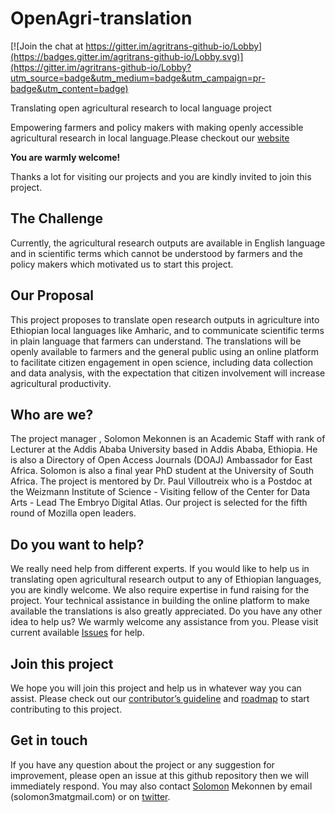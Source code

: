 # OpenAgri-translation

[![Join the chat at https://gitter.im/agritrans-github-io/Lobby](https://badges.gitter.im/agritrans-github-io/Lobby.svg)](https://gitter.im/agritrans-github-io/Lobby?utm_source=badge&utm_medium=badge&utm_campaign=pr-badge&utm_content=badge)

Translating open agricultural research to local language project

Empowering farmers and policy makers with making openly accessible agricultural research in local language.Please checkout our <a href="https://agritrans.github.io">website</a>

**You are warmly welcome!**

Thanks a lot for visiting our projects and you are kindly invited to join this project.

## The Challenge

Currently, the agricultural research outputs are available in English language and in scientific terms which cannot be understood by farmers and the policy makers which motivated us to start this project.

## Our Proposal

This project proposes to translate open research outputs in agriculture into Ethiopian local languages like Amharic, and to communicate scientific terms in plain language that farmers can understand. The translations will be openly available to farmers and the general public using an online platform to facilitate citizen engagement in open science, including data collection and data analysis, with the expectation that citizen involvement will increase agricultural productivity.

## Who are we?

The project manager , Solomon Mekonnen is an Academic Staff with rank of Lecturer at the Addis Ababa University based in Addis Ababa, Ethiopia. He is also a Directory of Open Access Journals (DOAJ) Ambassador for East Africa. Solomon is also a final year PhD student at the University of South Africa. The project is mentored by Dr. Paul Villoutreix   who is a Postdoc at the Weizmann Institute of Science - Visiting fellow of the Center for Data Arts - Lead The Embryo Digital Atlas. Our project is selected for the fifth round of Mozilla open leaders.
 
## Do you want to help?

We really need help from different experts. If you would like to help us in translating open agricultural research output to any of Ethiopian languages, you are kindly welcome. We also require expertise in fund raising for the project. Your technical assistance in building the online platform to make available the translations is also greatly appreciated. Do you have any other idea to help us? We warmly welcome any assistance from you.  Please visit current available <a href="https://github.com/agritrans/agritrans.github.io/issues/6">Issues</a> for help.

## Join this project

We hope you will join this project and help us in whatever way you can assist. Please check out our <a href="https://github.com/agritrans/agritrans.github.io/blob/master/Contributing.md">contributor’s guideline</a> and <a href="https://github.com/agritrans/agritrans.github.io/blob/master/ROADMAP.md">roadmap</a> to start contributing to this project. 

## Get in touch

If you have any question about the project or any suggestion for improvement, please open an issue at this github repository then we will immediately respond. You may also contact <a href= https://github.com/solomon3m>Solomon</a> Mekonnen  by email (solomon3matgmail.com) or on <a href= https://twitter.com/SolomonMekonne8>twitter</a>.

